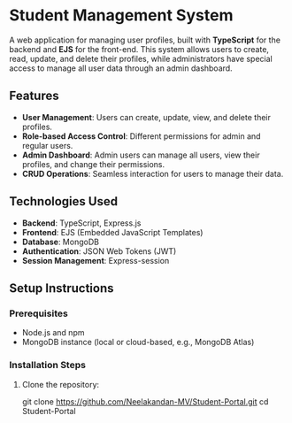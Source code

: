 # Student Management System

A web application for managing user profiles, built with **TypeScript** for the backend and **EJS** for the front-end. This system allows users to create, read, update, and delete their profiles, while administrators have special access to manage all user data through an admin dashboard.

## Features

- **User Management**: Users can create, update, view, and delete their profiles.
- **Role-based Access Control**: Different permissions for admin and regular users.
- **Admin Dashboard**: Admin users can manage all users, view their profiles, and change their permissions.
- **CRUD Operations**: Seamless interaction for users to manage their data.

## Technologies Used

- **Backend**: TypeScript, Express.js
- **Frontend**: EJS (Embedded JavaScript Templates)
- **Database**: MongoDB
- **Authentication**: JSON Web Tokens (JWT)
- **Session Management**: Express-session

## Setup Instructions

### Prerequisites

- Node.js and npm
- MongoDB instance (local or cloud-based, e.g., MongoDB Atlas)

### Installation Steps

1. Clone the repository:
   
   git clone https://github.com/Neelakandan-MV/Student-Portal.git
   cd Student-Portal
